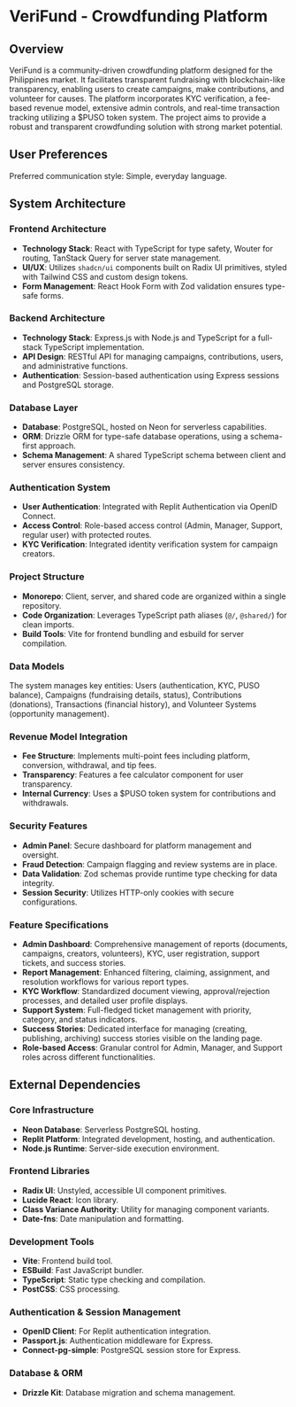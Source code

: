 # VeriFund - Crowdfunding Platform

## Overview

VeriFund is a community-driven crowdfunding platform designed for the Philippines market. It facilitates transparent fundraising with blockchain-like transparency, enabling users to create campaigns, make contributions, and volunteer for causes. The platform incorporates KYC verification, a fee-based revenue model, extensive admin controls, and real-time transaction tracking utilizing a $PUSO token system. The project aims to provide a robust and transparent crowdfunding solution with strong market potential.

## User Preferences

Preferred communication style: Simple, everyday language.

## System Architecture

### Frontend Architecture
- **Technology Stack**: React with TypeScript for type safety, Wouter for routing, TanStack Query for server state management.
- **UI/UX**: Utilizes `shadcn/ui` components built on Radix UI primitives, styled with Tailwind CSS and custom design tokens.
- **Form Management**: React Hook Form with Zod validation ensures type-safe forms.

### Backend Architecture
- **Technology Stack**: Express.js with Node.js and TypeScript for a full-stack TypeScript implementation.
- **API Design**: RESTful API for managing campaigns, contributions, users, and administrative functions.
- **Authentication**: Session-based authentication using Express sessions and PostgreSQL storage.

### Database Layer
- **Database**: PostgreSQL, hosted on Neon for serverless capabilities.
- **ORM**: Drizzle ORM for type-safe database operations, using a schema-first approach.
- **Schema Management**: A shared TypeScript schema between client and server ensures consistency.

### Authentication System
- **User Authentication**: Integrated with Replit Authentication via OpenID Connect.
- **Access Control**: Role-based access control (Admin, Manager, Support, regular user) with protected routes.
- **KYC Verification**: Integrated identity verification system for campaign creators.

### Project Structure
- **Monorepo**: Client, server, and shared code are organized within a single repository.
- **Code Organization**: Leverages TypeScript path aliases (`@/`, `@shared/`) for clean imports.
- **Build Tools**: Vite for frontend bundling and esbuild for server compilation.

### Data Models
The system manages key entities: Users (authentication, KYC, PUSO balance), Campaigns (fundraising details, status), Contributions (donations), Transactions (financial history), and Volunteer Systems (opportunity management).

### Revenue Model Integration
- **Fee Structure**: Implements multi-point fees including platform, conversion, withdrawal, and tip fees.
- **Transparency**: Features a fee calculator component for user transparency.
- **Internal Currency**: Uses a $PUSO token system for contributions and withdrawals.

### Security Features
- **Admin Panel**: Secure dashboard for platform management and oversight.
- **Fraud Detection**: Campaign flagging and review systems are in place.
- **Data Validation**: Zod schemas provide runtime type checking for data integrity.
- **Session Security**: Utilizes HTTP-only cookies with secure configurations.

### Feature Specifications
- **Admin Dashboard**: Comprehensive management of reports (documents, campaigns, creators, volunteers), KYC, user registration, support tickets, and success stories.
- **Report Management**: Enhanced filtering, claiming, assignment, and resolution workflows for various report types.
- **KYC Workflow**: Standardized document viewing, approval/rejection processes, and detailed user profile displays.
- **Support System**: Full-fledged ticket management with priority, category, and status indicators.
- **Success Stories**: Dedicated interface for managing (creating, publishing, archiving) success stories visible on the landing page.
- **Role-based Access**: Granular control for Admin, Manager, and Support roles across different functionalities.

## External Dependencies

### Core Infrastructure
- **Neon Database**: Serverless PostgreSQL hosting.
- **Replit Platform**: Integrated development, hosting, and authentication.
- **Node.js Runtime**: Server-side execution environment.

### Frontend Libraries
- **Radix UI**: Unstyled, accessible UI component primitives.
- **Lucide React**: Icon library.
- **Class Variance Authority**: Utility for managing component variants.
- **Date-fns**: Date manipulation and formatting.

### Development Tools
- **Vite**: Frontend build tool.
- **ESBuild**: Fast JavaScript bundler.
- **TypeScript**: Static type checking and compilation.
- **PostCSS**: CSS processing.

### Authentication & Session Management
- **OpenID Client**: For Replit authentication integration.
- **Passport.js**: Authentication middleware for Express.
- **Connect-pg-simple**: PostgreSQL session store for Express.

### Database & ORM
- **Drizzle Kit**: Database migration and schema management.